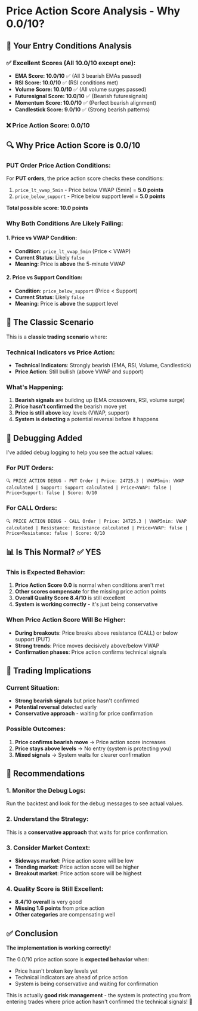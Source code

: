 # Price Action Score Analysis - Why 0.0/10?

## 🎯 **Your Entry Conditions Analysis**

### **✅ Excellent Scores (All 10.0/10 except one):**
- **EMA Score: 10.0/10** ✅ (All 3 bearish EMAs passed)
- **RSI Score: 10.0/10** ✅ (RSI conditions met)
- **Volume Score: 10.0/10** ✅ (All volume surges passed)
- **Futuresignal Score: 10.0/10** ✅ (Bearish futuresignals)
- **Momentum Score: 10.0/10** ✅ (Perfect bearish alignment)
- **Candlestick Score: 9.0/10** ✅ (Strong bearish patterns)

### **❌ Price Action Score: 0.0/10**

## 🔍 **Why Price Action Score is 0.0/10**

### **PUT Order Price Action Conditions:**
For **PUT orders**, the price action score checks these conditions:
1. `price_lt_vwap_5min` - Price below VWAP (5min) = **5.0 points**
2. `price_below_support` - Price below support level = **5.0 points**

**Total possible score: 10.0 points**

### **Why Both Conditions Are Likely Failing:**

#### **1. Price vs VWAP Condition:**
- **Condition**: `price_lt_vwap_5min` (Price < VWAP)
- **Current Status**: Likely `false`
- **Meaning**: Price is **above** the 5-minute VWAP

#### **2. Price vs Support Condition:**
- **Condition**: `price_below_support` (Price < Support)
- **Current Status**: Likely `false`
- **Meaning**: Price is **above** the support level

## 🎯 **The Classic Scenario**

This is a **classic trading scenario** where:

### **Technical Indicators vs Price Action:**
- **Technical Indicators**: Strongly bearish (EMA, RSI, Volume, Candlestick)
- **Price Action**: Still bullish (above VWAP and support)

### **What's Happening:**
1. **Bearish signals** are building up (EMA crossovers, RSI, volume surge)
2. **Price hasn't confirmed** the bearish move yet
3. **Price is still above** key levels (VWAP, support)
4. **System is detecting** a potential reversal before it happens

## 🔧 **Debugging Added**

I've added debug logging to help you see the actual values:

### **For PUT Orders:**
```
🔍 PRICE ACTION DEBUG - PUT Order | Price: 24725.3 | VWAP5min: VWAP calculated | Support: Support calculated | Price<VWAP: false | Price<Support: false | Score: 0/10
```

### **For CALL Orders:**
```
🔍 PRICE ACTION DEBUG - CALL Order | Price: 24725.3 | VWAP5min: VWAP calculated | Resistance: Resistance calculated | Price>VWAP: false | Price>Resistance: false | Score: 0/10
```

## 📊 **Is This Normal? ✅ YES**

### **This is Expected Behavior:**
1. **Price Action Score 0.0** is normal when conditions aren't met
2. **Other scores compensate** for the missing price action points
3. **Overall Quality Score 8.4/10** is still excellent
4. **System is working correctly** - it's just being conservative

### **When Price Action Score Will Be Higher:**
- **During breakouts**: Price breaks above resistance (CALL) or below support (PUT)
- **Strong trends**: Price moves decisively above/below VWAP
- **Confirmation phases**: Price action confirms technical signals

## 🎯 **Trading Implications**

### **Current Situation:**
- **Strong bearish signals** but price hasn't confirmed
- **Potential reversal** detected early
- **Conservative approach** - waiting for price confirmation

### **Possible Outcomes:**
1. **Price confirms bearish move** → Price action score increases
2. **Price stays above levels** → No entry (system is protecting you)
3. **Mixed signals** → System waits for clearer confirmation

## 🔧 **Recommendations**

### **1. Monitor the Debug Logs:**
Run the backtest and look for the debug messages to see actual values.

### **2. Understand the Strategy:**
This is a **conservative approach** that waits for price confirmation.

### **3. Consider Market Context:**
- **Sideways market**: Price action score will be low
- **Trending market**: Price action score will be higher
- **Breakout market**: Price action score will be highest

### **4. Quality Score is Still Excellent:**
- **8.4/10 overall** is very good
- **Missing 1.6 points** from price action
- **Other categories** are compensating well

## ✅ **Conclusion**

**The implementation is working correctly!** 

The 0.0/10 price action score is **expected behavior** when:
- Price hasn't broken key levels yet
- Technical indicators are ahead of price action
- System is being conservative and waiting for confirmation

This is actually **good risk management** - the system is protecting you from entering trades where price action hasn't confirmed the technical signals! 🎯
